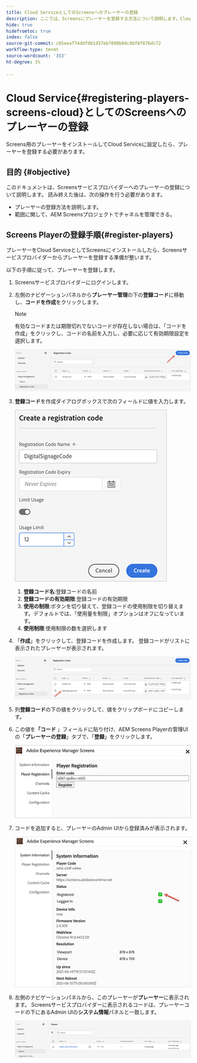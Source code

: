 ```yaml
---
title: Cloud ServiceとしてのScreensへのプレーヤーの登録
description: ここでは、Screensにプレーヤーを登録する方法について説明します。Cloud Service
hide: true
hidefromtoc: true
index: false
source-git-commit: c65eeaf74ddfd81d37eb7090b84c8bf6f876dc72
workflow-type: tm+mt
source-wordcount: '353'
ht-degree: 1%

---
```



# Cloud Service{#registering-players-screens-cloud}としてのScreensへのプレーヤーの登録

Screens用のプレーヤーをインストールしてCloud Serviceに設定したら、プレーヤーを登録する必要があります。

## 目的 {#objective}

このドキュメントは、Screensサービスプロバイダーへのプレーヤーの登録について説明します。 読み終えた後は、次の操作を行う必要があります。

* プレーヤーの登録方法を説明します。
* 範囲に関して、AEM Screensプロジェクトでチャネルを管理できる。

## Screens Playerの登録手順{#register-players}

プレーヤーをCloud ServiceとしてScreensにインストールしたら、Screensサービスプロバイダーからプレーヤーを登録する準備が整います。

以下の手順に従って、プレーヤーを登録します。

1. Screensサービスプロバイダーにログインします。

1. 左側のナビゲーションパネルから&#x200B;**プレーヤー管理**&#x200B;の下の&#x200B;**登録コード**&#x200B;に移動し、**コードを作成**&#x200B;をクリックします。

   >[!NOTE]
   >有効なコードまたは期限切れでないコードが存在しない場合は、「コードを作成」をクリックし、コードの名前を入力し、必要に応じて有効期限設定を選択します。

   ![画像](/help/screens-cloud/assets/player/register-player1.png)

1. **登録コード**&#x200B;を作成ダイアログボックスで次のフィールドに値を入力します。

   ![画像](/help/screens-cloud/assets/player/register-player2.png)

   1. **登録コード名**:登録コードの名前
   1. **登録コードの有効期限**:登録コードの有効期限
   1. **使用の制限**:ボタンを切り替えて、登録コードの使用制限を切り替えます。デフォルトでは、「使用量を制限」オプションはオフになっています。
   1. **使用制限**:使用制限の数を選択します

1. 「**作成**」をクリックして、登録コードを作成します。 登録コードがリストに表示されたプレーヤーが表示されます。

   ![画像](/help/screens-cloud/assets/player/register-player3.png)

1. 列&#x200B;**登録コード**&#x200B;の下の値をクリックして、値をクリップボードにコピーします。

1. この値を&#x200B;**「コード** 」フィールドに貼り付け、AEM Screens Playerの管理UIの「**プレーヤーの登録**」タブで、「**登録**」をクリックします。

   ![画像](/help/screens-cloud/assets/player/register-player4.png)


1. コードを追加すると、プレーヤーのAdmin UIから登録済みが表示されます。

   ![画像](/help/screens-cloud/assets/player/register-player5.png)

1. 左側のナビゲーションパネルから、このプレーヤーが&#x200B;**プレーヤー**&#x200B;に表示されます。 Screensサービスプロバイダーに表示されるコードは、プレーヤーコードの下にあるAdmin UIの&#x200B;**システム情報**&#x200B;パネルと一致します。

   ![画像](/help/screens-cloud/assets/player/register-player6.png)

